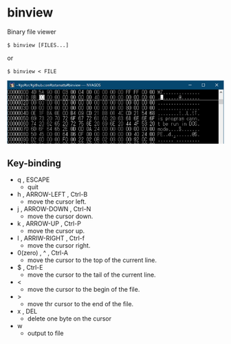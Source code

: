 binview
=======

Binary file viewer

```
$ binview [FILES...]
```

or

```
$ binview < FILE
```

![ScreenShot](./screenshot.png)

Key-binding
-----------

* q , ESCAPE
    * quit
* h , ARROW-LEFT , Ctrl-B
    * move the cursor left.
* j , ARROW-DOWN , Ctrl-N
    * move the cursor down.
* k , ARROW-UP , Ctrl-P
    * move the cursor up.
* l , ARRIW-RIGHT , Ctrl-f
    * move the cursor right.
* 0(zero) , ^ , Ctrl-A
    * move the cursor to the top of the current line.
* $ , Ctrl-E
    * move the cursor to the tail of the current line.
* &lt;
    * move the cursor to the begin of the file.
* &gt;
    * move thr cursor to the end of the file.
* x , DEL
    * delete one byte on the cursor
* w
    * output to file
